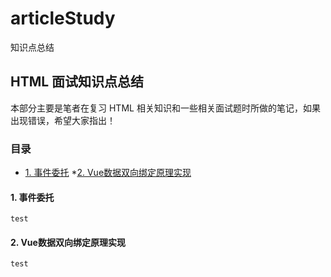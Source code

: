 # articleStudy
知识点总结
## HTML 面试知识点总结

本部分主要是笔者在复习 HTML 相关知识和一些相关面试题时所做的笔记，如果出现错误，希望大家指出！

### 目录
* [1. 事件委托](#1-事件委托)
*[2. Vue数据双向绑定原理实现](#2-Vue数据双向绑定)

#### 1. 事件委托
```
test
```
#### 2. Vue数据双向绑定原理实现
```
test
```
